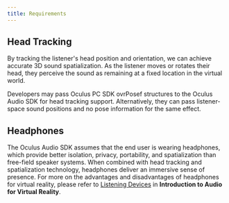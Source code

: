 ```yaml
---
title: Requirements
---
```




## Head Tracking

By tracking the listener's head position and orientation, we can achieve accurate 3D sound spatialization. As the listener moves or rotates their head, they perceive the sound as remaining at a fixed location in the virtual world.

Developers may pass Oculus PC SDK ovrPosef structures to the Oculus Audio SDK for head tracking support. Alternatively, they can pass listener-space sound positions and no pose information for the same effect.

## Headphones

The Oculus Audio SDK assumes that the end user is wearing headphones, which provide better isolation, privacy, portability, and spatialization than free-field speaker systems. When combined with head tracking and spatialization technology, headphones deliver an immersive sense of presence. For more on the advantages and disadvantages of headphones for virtual reality, please refer to [Listening Devices](/documentation/audiosdk/latest/concepts/audio-intro-devices/) in **Introduction to Audio for Virtual Reality**.
